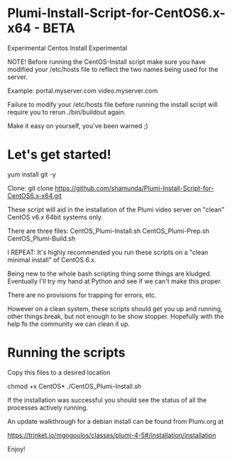 Plumi-Install-Script-for-CentOS6.x-x64 - BETA
======================================
Experimental Centos Install Experimental

NOTE! Before running the CentOS-Install script make sure you have modified your /etc/hosts file to reflect
the two names being used for the server.

Example:
portal.myserver.com
video.myserver.com

Failure to modify your /etc/hosts file before running the install script will require you to rerun ./bin/buildout again.

Make it easy on yourself, you've been warned ;)

Let's get started!
=================
yum install git -y

Clone: git clone https://github.com/shamunda/Plumi-Install-Script-for-CentOS6.x-x64.git

These script will aid in the installation of the Plumi video server on "clean" CentOS v6.x 64bit systems only.

There are three files:
CentOS_Plumi-Install.sh
CentOS_Plumi-Prep.sh
CentOS_Plumi-Build.sh

I REPEAT: It's highly recommended you run these scripts on a "clean minimal install" 
of CentOS 6.x. 

Being new to the whole bash scripting thing some things are kludged. Eventually I'll try
my hand at Python and see if we can't make this proper.

There are no provisions for trapping for errors, etc.

However on a clean system, these scripts should get you up and running, other things break,
but not enough to be show stopper. Hopefully with the help fo the community we can clean it up.

Running the scripts
===================

Copy this files to a desired location

chmod +x CentOS*
./CentOS_Plumi-Install.sh

If the installation was successful you should see the status of all the processes actively running.

An update walkthrough for a debian install can be found from Plumi.org at

https://trinket.io/mgogoulos/classes/plumi-4-5#/installation/installation

Enjoy!
